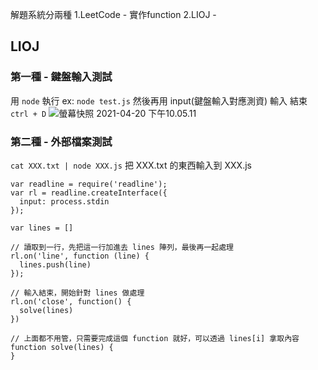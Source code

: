 解題系統分兩種
1.LeetCode - 實作function
2.LIOJ - 

## LIOJ
### 第一種 - 鍵盤輸入測試
用 `node` 執行 ex: `node test.js`
然後再用 input(鍵盤輸入對應測資) 輸入
結束 `ctrl + D`
![螢幕快照 2021-04-20 下午10.05.11](https://i.imgur.com/mEwQ2Fj.png)

### 第二種 - 外部檔案測試
`cat XXX.txt | node XXX.js` 把 XXX.txt 的東西輸入到 XXX.js

```
var readline = require('readline');
var rl = readline.createInterface({
  input: process.stdin
});

var lines = []

// 讀取到一行，先把這一行加進去 lines 陣列，最後再一起處理
rl.on('line', function (line) {
  lines.push(line)
});

// 輸入結束，開始針對 lines 做處理
rl.on('close', function() {
  solve(lines)
})

// 上面都不用管，只需要完成這個 function 就好，可以透過 lines[i] 拿取內容
function solve(lines) {
}




```
